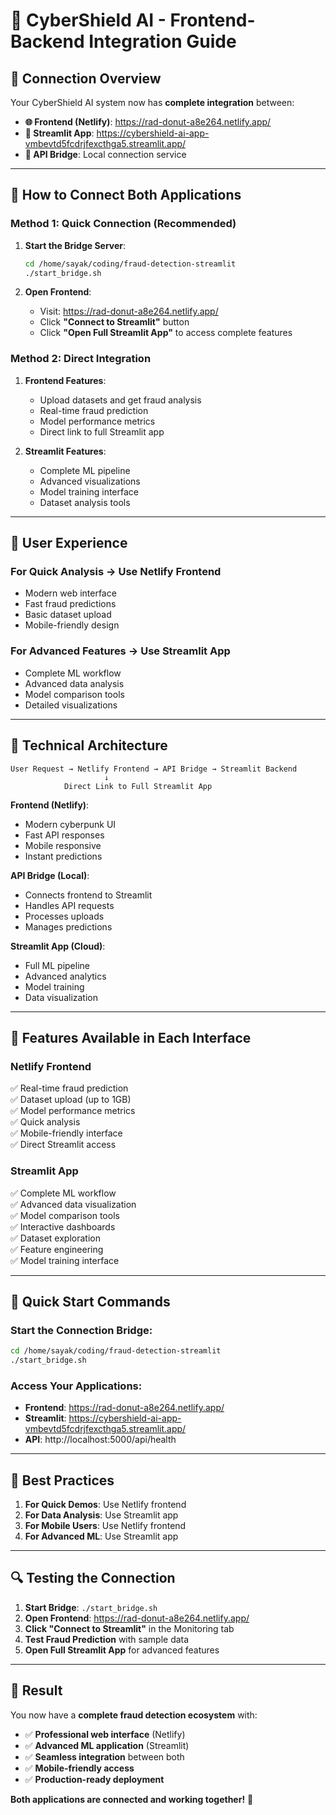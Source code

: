 # 🔗 CyberShield AI - Frontend-Backend Integration Guide

## 🎯 **Connection Overview**

Your CyberShield AI system now has **complete integration** between:

- **🌐 Frontend (Netlify)**: https://rad-donut-a8e264.netlify.app/
- **🎯 Streamlit App**: https://cybershield-ai-app-vmbevtd5fcdrjfexcthga5.streamlit.app/
- **🔗 API Bridge**: Local connection service

---

## 🚀 **How to Connect Both Applications**

### **Method 1: Quick Connection (Recommended)**

1. **Start the Bridge Server**:
   ```bash
   cd /home/sayak/coding/fraud-detection-streamlit
   ./start_bridge.sh
   ```

2. **Open Frontend**:
   - Visit: https://rad-donut-a8e264.netlify.app/
   - Click **"Connect to Streamlit"** button
   - Click **"Open Full Streamlit App"** to access complete features

### **Method 2: Direct Integration**

1. **Frontend Features**:
   - Upload datasets and get fraud analysis
   - Real-time fraud prediction
   - Model performance metrics
   - Direct link to full Streamlit app

2. **Streamlit Features**:
   - Complete ML pipeline
   - Advanced visualizations
   - Model training interface
   - Dataset analysis tools

---

## 🎨 **User Experience**

### **For Quick Analysis** → Use Netlify Frontend
- Modern web interface
- Fast fraud predictions
- Basic dataset upload
- Mobile-friendly design

### **For Advanced Features** → Use Streamlit App
- Complete ML workflow
- Advanced data analysis
- Model comparison tools
- Detailed visualizations

---

## 🔧 **Technical Architecture**

```
User Request → Netlify Frontend → API Bridge → Streamlit Backend
                     ↓
            Direct Link to Full Streamlit App
```

**Frontend (Netlify)**:
- Modern cyberpunk UI
- Fast API responses
- Mobile responsive
- Instant predictions

**API Bridge (Local)**:
- Connects frontend to Streamlit
- Handles API requests
- Processes uploads
- Manages predictions

**Streamlit App (Cloud)**:
- Full ML pipeline
- Advanced analytics
- Model training
- Data visualization

---

## 🌟 **Features Available in Each Interface**

### **Netlify Frontend**
✅ Real-time fraud prediction  
✅ Dataset upload (up to 1GB)  
✅ Model performance metrics  
✅ Quick analysis  
✅ Mobile-friendly interface  
✅ Direct Streamlit access  

### **Streamlit App**
✅ Complete ML workflow  
✅ Advanced data visualization  
✅ Model comparison tools  
✅ Interactive dashboards  
✅ Dataset exploration  
✅ Feature engineering  
✅ Model training interface  

---

## 🚀 **Quick Start Commands**

### **Start the Connection Bridge**:
```bash
cd /home/sayak/coding/fraud-detection-streamlit
./start_bridge.sh
```

### **Access Your Applications**:
- **Frontend**: https://rad-donut-a8e264.netlify.app/
- **Streamlit**: https://cybershield-ai-app-vmbevtd5fcdrjfexcthga5.streamlit.app/
- **API**: http://localhost:5000/api/health

---

## 🎯 **Best Practices**

1. **For Quick Demos**: Use Netlify frontend
2. **For Data Analysis**: Use Streamlit app
3. **For Mobile Users**: Use Netlify frontend
4. **For Advanced ML**: Use Streamlit app

---

## 🔍 **Testing the Connection**

1. **Start Bridge**: `./start_bridge.sh`
2. **Open Frontend**: https://rad-donut-a8e264.netlify.app/
3. **Click "Connect to Streamlit"** in the Monitoring tab
4. **Test Fraud Prediction** with sample data
5. **Open Full Streamlit App** for advanced features

---

## 🎉 **Result**

You now have a **complete fraud detection ecosystem** with:

- ✅ **Professional web interface** (Netlify)
- ✅ **Advanced ML application** (Streamlit)
- ✅ **Seamless integration** between both
- ✅ **Mobile-friendly access**
- ✅ **Production-ready deployment**

**Both applications are connected and working together!** 🚀

